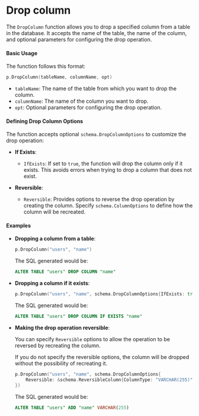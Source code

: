 # Drop column

The `DropColumn` function allows you to drop a specified column from a table in the database. It accepts the name of the table, the name of the column, and optional parameters for configuring the drop operation.

#### Basic Usage

The function follows this format:

```go
p.DropColumn(tableName, columnName, opt)
```

- `tableName`: The name of the table from which you want to drop the column.
- `columnName`: The name of the column you want to drop.
- `opt`: Optional parameters for configuring the drop operation.

#### Defining Drop Column Options

The function accepts optional `schema.DropColumnOptions` to customize the drop operation:

- **If Exists**:
    - `IfExists`: If set to `true`, the function will drop the column only if it exists. This avoids errors when trying to drop a column that does not exist.

- **Reversible**:
    - `Reversible`: Provides options to reverse the drop operation by creating the column. Specify `schema.ColumnOptions` to define how the column will be recreated.

#### Examples

- **Dropping a column from a table**:

    ```go
    p.DropColumn("users", "name")
    ```

  The SQL generated would be:

    ```sql
    ALTER TABLE "users" DROP COLUMN "name"
    ```

- **Dropping a column if it exists**:

    ```go
    p.DropColumn("users", "name", schema.DropColumnOptions{IfExists: true})
    ```

  The SQL generated would be:

    ```sql
    ALTER TABLE "users" DROP COLUMN IF EXISTS "name"
    ```

- **Making the drop operation reversible**:

  You can specify `Reversible` options to allow the operation to be reversed by recreating the column.
    
  If you do not specify the reversible options, the column will be dropped without the possibility of recreating it.

    ```go
    p.DropColumn("users", "name", schema.DropColumnOptions{
        Reversible: &schema.ReversibleColumn{ColumnType: "VARCHAR(255)"},
    })
    ```

  The SQL generated would be:

    ```sql
    ALTER TABLE "users" ADD "name" VARCHAR(255)
    ```


